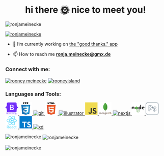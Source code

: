 <h1 align="center">hi there 🌞 nice to meet you!</h1>
<p align="left"> <img src="https://komarev.com/ghpvc/?username=ronjameinecke&label=Profile%20views&color=0e75b6&style=flat" alt="ronjameinecke" /> </p>

<p align="left"> <a href="https://github.com/ryo-ma/github-profile-trophy"><img src="https://github-profile-trophy.vercel.app/?username=ronjameinecke" alt="ronjameinecke" /></a> </p>

- 🔭 I’m currently working on [the "good thanks." app](https://github.com/RonjaMeinecke/good-thanks-app)

- 📫 How to reach me **ronja.meinecke@gmx.de**

<h3 align="left">Connect with me:</h3>
<p align="left">

<a href="https://linkedin.com/in/rooney meinecke" target="blank"><img align="center" src="https://cdn.jsdelivr.net/npm/simple-icons@3.0.1/icons/linkedin.svg" alt="rooney meinecke" height="30" width="40" /></a>
<a href="https://instagram.com/rooneyisland" target="blank"><img align="center" src="https://cdn.jsdelivr.net/npm/simple-icons@3.0.1/icons/instagram.svg" alt="rooneyisland" height="30" width="40" /></a>
</p>

<h3 align="left">Languages and Tools:</h3>
<p align="left"> <a href="https://getbootstrap.com" target="_blank"> <img src="https://raw.githubusercontent.com/devicons/devicon/master/icons/bootstrap/bootstrap-plain-wordmark.svg" alt="bootstrap" width="40" height="40"/> </a> <a href="https://www.w3schools.com/css/" target="_blank"> <img src="https://raw.githubusercontent.com/devicons/devicon/master/icons/css3/css3-original-wordmark.svg" alt="css3" width="40" height="40"/> </a> <a href="https://git-scm.com/" target="_blank"> <img src="https://www.vectorlogo.zone/logos/git-scm/git-scm-icon.svg" alt="git" width="40" height="40"/> </a> <a href="https://www.w3.org/html/" target="_blank"> <img src="https://raw.githubusercontent.com/devicons/devicon/master/icons/html5/html5-original-wordmark.svg" alt="html5" width="40" height="40"/> </a> <a href="https://www.adobe.com/in/products/illustrator.html" target="_blank"> <img src="https://www.vectorlogo.zone/logos/adobe_illustrator/adobe_illustrator-icon.svg" alt="illustrator" width="40" height="40"/> </a> <a href="https://developer.mozilla.org/en-US/docs/Web/JavaScript" target="_blank"> <img src="https://raw.githubusercontent.com/devicons/devicon/master/icons/javascript/javascript-original.svg" alt="javascript" width="40" height="40"/> </a> <a href="https://www.mongodb.com/" target="_blank"> <img src="https://raw.githubusercontent.com/devicons/devicon/master/icons/mongodb/mongodb-original-wordmark.svg" alt="mongodb" width="40" height="40"/> </a> <a href="https://nextjs.org/" target="_blank"> <img src="https://cdn.worldvectorlogo.com/logos/nextjs-3.svg" alt="nextjs" width="40" height="40"/> </a> <a href="https://nodejs.org" target="_blank"> <img src="https://raw.githubusercontent.com/devicons/devicon/master/icons/nodejs/nodejs-original-wordmark.svg" alt="nodejs" width="40" height="40"/> </a> <a href="https://www.photoshop.com/en" target="_blank"> <img src="https://raw.githubusercontent.com/devicons/devicon/master/icons/photoshop/photoshop-line.svg" alt="photoshop" width="40" height="40"/> </a> <a href="https://reactjs.org/" target="_blank"> <img src="https://raw.githubusercontent.com/devicons/devicon/master/icons/react/react-original-wordmark.svg" alt="react" width="40" height="40"/> </a> <a href="https://www.typescriptlang.org/" target="_blank"> <img src="https://raw.githubusercontent.com/devicons/devicon/master/icons/typescript/typescript-original.svg" alt="typescript" width="40" height="40"/> </a> <a href="https://www.adobe.com/products/xd.html" target="_blank"> <img src="https://cdn.worldvectorlogo.com/logos/adobe-xd.svg" alt="xd" width="40" height="40"/> </a> </p>

<p><img align="left" src="https://github-readme-stats.vercel.app/api/top-langs?username=ronjameinecke&show_icons=true&locale=en&layout=compact" alt="ronjameinecke" /></p>

<p>&nbsp;<img align="center" src="https://github-readme-stats.vercel.app/api?username=ronjameinecke&show_icons=true&locale=en" alt="ronjameinecke" /></p>

<p><img align="center" src="https://github-readme-streak-stats.herokuapp.com/?user=ronjameinecke&" alt="ronjameinecke" /></p>
